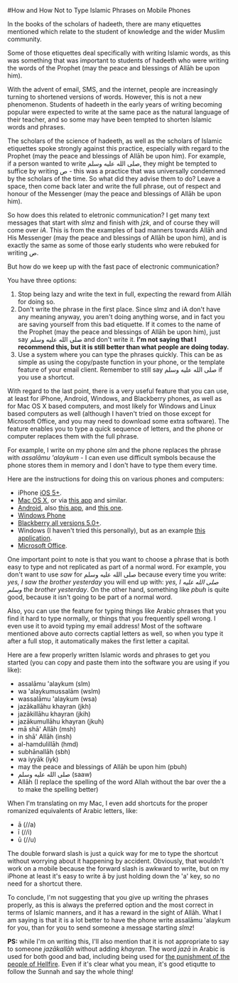 [title: How and How Not to Type Islamic Phrases on Mobile Phones - muhammadtim.com]:/
[menu: Islamic Phrases on Mobiles]:/
[menu-locgroup: articles]:/
[order: 20]:/

#How and How Not to Type Islamic Phrases on Mobile Phones

In the books of the scholars of hadeeth, there are many etiquettes mentioned which relate to the student of knowledge and the wider Muslim community. 

Some of those etiquettes deal specifically with writing Islamic words, as this was something that was important to students of hadeeth who were writing the words of the Prophet (may the peace and blessings of Allāh be upon him).

With the advent of email, SMS, and the internet, people are increasingly turning to shortened versions of words. However, this is not a new phenomenon. Students of hadeeth in the early years of writing becoming popular were expected to write at the same pace as the natural language of their teacher, and so some may have been tempted to shorten Islamic words and phrases.

The scholars of the science of hadeeth, as well as the scholars of Islamic etiquettes spoke strongly against this practice, especially with regard to the Prophet (may the peace and blessings of Allāh be upon him). For example, if a person wanted to write صلى الله عليه وسلم, they might be tempted to suffice by writing ص - this was a practice that was universally condemned by the scholars of the time. So what did they advise them to do? Leave a space, then come back later and write the full phrase, out of respect and honour of the Messenger (may the peace and blessings of Allāh be upon him).

So how does this related to eletronic communication? I get many text messages that start with *slmz* and finish with *jzk*, and of course they will come over *iA*. This is from the examples of bad manners towards Allāh and His Messenger (may the peace and blessings of Allāh be upon him), and is exactly the same as some of those early students who were rebuked for writing ص. 

But how do we keep up with the fast pace of electronic communication? 

You have three options:

1. Stop being lazy and write the text in full, expecting the reward from Allāh for doing so.
2. Don't write the phrase in the first place. Since slmz and iA don't have any meaning anyway, you aren't doing anything worse, and in fact you are saving yourself from this bad etiquette. If it comes to the name of the Prophet (may the peace and blessings of Allāh be upon him), just say صلى الله عليه وسلم and don't write it. **I'm not saying that I recommend this, but it is still better than what people are doing today.**
3. Use a system where you can type the phrases quickly. This can be as simple as using the copy/paste function in your phone, or the template feature of your email client. Remember to still say  صلى الله عليه وسلم if you use a shortcut.

With regard to the last point, there is a very useful feature that you can use, at least for iPhone, Android, Windows, and Blackberry phones, as well as for Mac OS X based computers, and most likely for Windows and Linux based computers as well (although I haven't tried on those except for Microsoft Office, and you may need to download some extra software). The feature enables you to type a quick sequence of letters, and the phone or computer replaces them with the full phrase.

For example, I write on my phone *slm* and the phone replaces the phrase with *assalāmu 'alaykum* - I can even use difficult symbols because the phone stores them in memory and I don't have to type them every time.

Here are the instructions for doing this on various phones and computers:

* iPhone [iOS 5+](http://www.pcadvisor.co.uk/how-to/apple/3443065/how-use-keyboard-shortcuts/).
* [Mac OS X](http://www.cultofmac.com/155340/create-ios-style-keyboard-shortcuts-in-os-x-video-how-to/), or via [this app](https://itunes.apple.com/us/app/dashexpander/id458867049?mt=12) and similar.
* [Android](http://heresthethingblog.com/2012/12/04/androidiphone-tip-create-custom/), also [this app](http://www.swypeinc.com/), and [this one](https://play.google.com/store/apps/details?id=net.cdeguet.smartkeyboardpro&hl=en).
* [Windows Phone](http://www.windowsphone.com/en-us/how-to/wp7/basics/typing-shortcuts)
* [Blackberry all versions 5.0+](http://helpblog.blackberry.com/2012/08/blackberry-word-replace/).
* Windows (I haven't tried this personally), but as an example [this application](http://www.phraseexpress.com/).
* [Microsoft Office](http://office.microsoft.com/en-gb/word-help/create-or-change-an-autotext-entry-HP005186028.aspx).

One important point to note is that you want to choose a phrase that is both easy to type and not replicated as part of a normal word. For example, you don't want to use *saw* for  صلى الله عليه وسلم because every time you write: *yes, I saw the brother yesterday* you will end up with: *yes, I  صلى الله عليه وسلم the brother yesterday*. On the other hand, something like *pbuh* is quite good, because it isn't going to be part of a normal word.

Also, you can use the feature for typing things like Arabic phrases that you find it hard to type normally, or things that you frequently spell wrong. I even use it to avoid typing my email address! Most of the software mentioned above auto corrects captial letters as well, so when you type it after a full stop, it automatically makes the first letter a capital.

Here are a few properly written Islamic words and phrases to get you started (you can copy and paste them into the software you are using if you like):

* assalāmu 'alaykum (slm)
* wa 'alaykumussalām (wslm)
* wassalāmu 'alaykum (wsa)
* jazākallāhu khayran (jkh)
* jazākillāhu khayran (jkih) 
* jazākumullāhu khayran (jkuh)
* mā shā' Allāh (msh)
* in shā' Allāh (insh)
* al-hamdulillāh (hmd)
* subhānallāh (sbh)
* wa iyyāk (iyk)
* may the peace and blessings of Allāh be upon him (pbuh) 
*  صلى الله عليه وسلم  (saaw) 
* Allāh (I replace the spelling of the word Allah without the bar over the a to make the spelling better)

When I'm translating on my Mac, I even add shortcuts for the proper romanized equivalents of Arabic letters, like:

* ā (//a)
* ī (//i)
* ū (//u)

The double forward slash is just a quick way for me to type the shortcut without worrying about it happening by accident. Obviously, that wouldn't work on a mobile because the forward slash is awkward to write, but on my iPhone at least it's easy to write ā by just holding down the 'a' key, so no need for a shortcut there.

To conclude, I'm not suggesting that you give up writing the phrases properly, as this is always the preferred option and the most correct in terms of Islamic manners, and it has a reward in the sight of Allāh. What I am saying is that it is a lot better to have the phone write assalāmu 'alaykum for you, than for you to send someone a message starting *slmz*!

**PS:** while I'm on writing this, I'll also mention that it is not appropriate to say to someone *jazākallāh* without adding *khayran*. The word *jazā* in Arabic is used for both good and bad, including being used for [the punishment of the people of Hellfire](http://quran.com/9/95). Even if it's clear what you mean, it's good etiqutte to follow the Sunnah and say the whole thing! 
  


 





